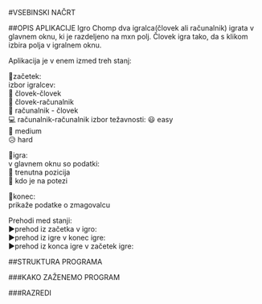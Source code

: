 #VSEBINSKI NAČRT

##OPIS APLIKACIJE
Igro Chomp dva igralca(človek ali računalnik) igrata v glavnem oknu, ki je razdeljeno na mxn polj.
Človek igra tako, da s klikom izbira polja v igralnem oknu.

Aplikacija je v enem izmed treh stanj:  

  🍫začetek:  
  izbor igralcev:  
    👥 človek-človek  
    👤 človek-računalnik  
    👤 računalnik - človek  
    💻 računalnik-računalnik
  izbor težavnosti: 
    😃 easy  
    🤔 medium  
    😥 hard 
                      
  🍫igra:  
  v glavnem oknu so podatki:  
  🎲 trenutna pozicija  
  🎲 kdo je na potezi 
    
  🍫konec:  
  prikaže podatke o zmagovalcu  

Prehodi med stanji:  
▶︎prehod iz začetka v igro:  
▶︎prehod iz igre v konec igre:  
▶︎prehod iz konca igre v začetek igre:  

##STRUKTURA PROGRAMA

###KAKO ZAŽENEMO PROGRAM

###RAZREDI
